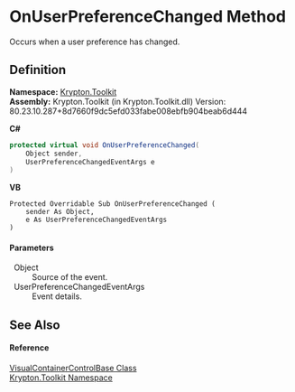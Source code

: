 # OnUserPreferenceChanged Method


Occurs when a user preference has changed.



## Definition
**Namespace:** <a href="79d2eac2-21f4-54ff-7552-b20c33c30600.md">Krypton.Toolkit</a>  
**Assembly:** Krypton.Toolkit (in Krypton.Toolkit.dll) Version: 80.23.10.287+8d7660f9dc5efd033fabe008ebfb904beab6d444

**C#**
``` C#
protected virtual void OnUserPreferenceChanged(
	Object sender,
	UserPreferenceChangedEventArgs e
)
```
**VB**
``` VB
Protected Overridable Sub OnUserPreferenceChanged ( 
	sender As Object,
	e As UserPreferenceChangedEventArgs
)
```



#### Parameters
<dl><dt>  Object</dt><dd>Source of the event.</dd><dt>  UserPreferenceChangedEventArgs</dt><dd>Event details.</dd></dl>

## See Also


#### Reference
<a href="d1aa6cad-cf50-f2df-2763-4ffd4d57843a.md">VisualContainerControlBase Class</a>  
<a href="79d2eac2-21f4-54ff-7552-b20c33c30600.md">Krypton.Toolkit Namespace</a>  
